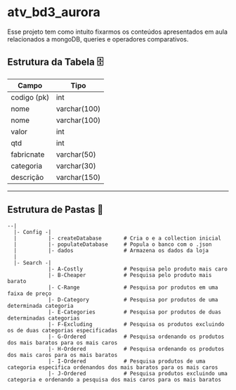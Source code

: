# atv_bd3_aurora

Esse projeto tem como intuito fixarmos os conteúdos apresentados em aula relacionados a mongoDB, queries e operadores comparativos.

## Estrutura da Tabela 🗄️

| Campo       | Tipo         |
|-------------|--------------|
| codigo (pk) | int          |
| nome        | varchar(100) | 
| nome        | varchar(100) |
| valor       | int          |
| qtd         | int          |  
| fabricnate  | varchar(50)  | 
| categoria   | varchar(30)  | 
| descrição   | varchar(150) |
------------------------------

## Estrutura de Pastas 📂

```
--|
  |- Config -|
  |          |- createDatabase       # Cria o e a collection inicial
  |          |- populateDatabase     # Popula o banco com o .json
  |          |- dados                # Armazena os dados da loja
  |
  |- Search -|
             |- A-Costly             # Pesquisa pelo produto mais caro
             |- B-Cheaper            # Pesquisa pelo produto mais barato
             |- C-Range              # Pesquisa por produtos em uma faixa de preço
             |- D-Category           # Pesquisa por produtos de uma determinada categoria
             |- E-Categories         # Pesquisa por produtos de duas determinadas categorias
             |- F-Excluding          # Pesquisa os produtos excluindo os de duas categorias especificadas
             |- G-Ordered            # Pesquisa ordenando os produtos dos mais baratos para os mais caros
             |- H-Ordered            # Pesquisa ordenando os produtos dos mais caros para os mais baratos
             |- I-Ordered            # Pesquisa produtos de uma categoria especifica ordenandos dos mais baratos para os mais caros
             |- J-Ordered            # Pesquisa produtos excluindo uma categoria e ordenando a pesquisa dos mais caros para os mais baratos
```
